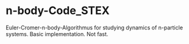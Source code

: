 # n-body-Code_STEX
Euler-Cromer-n-body-Algorithmus for studying dynamics of n-particle systems. Basic implementation. Not fast.
